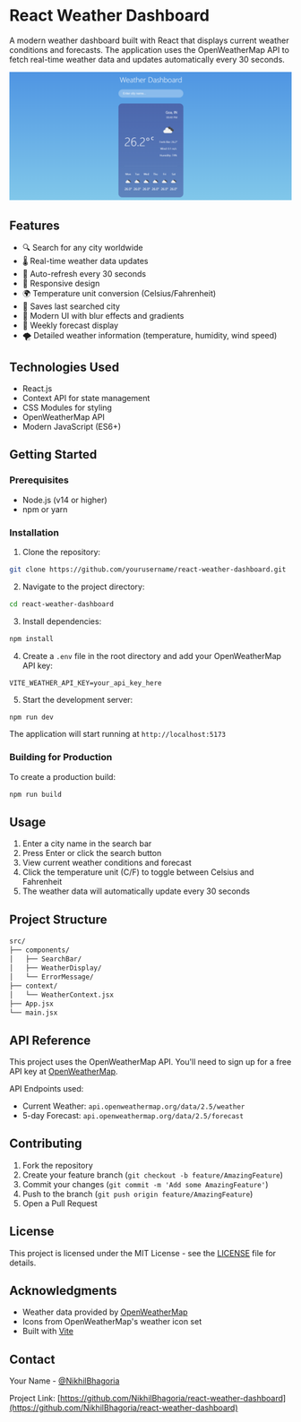 # React Weather Dashboard

A modern weather dashboard built with React that displays current weather conditions and forecasts. The application uses the OpenWeatherMap API to fetch real-time weather data and updates automatically every 30 seconds.

![Weather Dashboard Screenshot](screenshot.png)

## Features

- 🔍 Search for any city worldwide
- 🌡️ Real-time weather data updates
- 🔄 Auto-refresh every 30 seconds
- 📱 Responsive design
- 🌍 Temperature unit conversion (Celsius/Fahrenheit)
- 💾 Saves last searched city
- 🎨 Modern UI with blur effects and gradients
- 📅 Weekly forecast display
- 🌪️ Detailed weather information (temperature, humidity, wind speed)

## Technologies Used

- React.js
- Context API for state management
- CSS Modules for styling
- OpenWeatherMap API
- Modern JavaScript (ES6+)

## Getting Started

### Prerequisites

- Node.js (v14 or higher)
- npm or yarn

### Installation

1. Clone the repository:
```bash
git clone https://github.com/yourusername/react-weather-dashboard.git
```

2. Navigate to the project directory:
```bash
cd react-weather-dashboard
```

3. Install dependencies:
```bash
npm install
```

4. Create a `.env` file in the root directory and add your OpenWeatherMap API key:
```
VITE_WEATHER_API_KEY=your_api_key_here
```

5. Start the development server:
```bash
npm run dev
```

The application will start running at `http://localhost:5173`

### Building for Production

To create a production build:

```bash
npm run build
```

## Usage

1. Enter a city name in the search bar
2. Press Enter or click the search button
3. View current weather conditions and forecast
4. Click the temperature unit (C/F) to toggle between Celsius and Fahrenheit
5. The weather data will automatically update every 30 seconds

## Project Structure

```
src/
├── components/
│   ├── SearchBar/
│   ├── WeatherDisplay/
│   └── ErrorMessage/
├── context/
│   └── WeatherContext.jsx
├── App.jsx
└── main.jsx
```

## API Reference

This project uses the OpenWeatherMap API. You'll need to sign up for a free API key at [OpenWeatherMap](https://openweathermap.org/api).

API Endpoints used:
- Current Weather: `api.openweathermap.org/data/2.5/weather`
- 5-day Forecast: `api.openweathermap.org/data/2.5/forecast`

## Contributing

1. Fork the repository
2. Create your feature branch (`git checkout -b feature/AmazingFeature`)
3. Commit your changes (`git commit -m 'Add some AmazingFeature'`)
4. Push to the branch (`git push origin feature/AmazingFeature`)
5. Open a Pull Request

## License

This project is licensed under the MIT License - see the [LICENSE](LICENSE) file for details.

## Acknowledgments

- Weather data provided by [OpenWeatherMap](https://openweathermap.org/)
- Icons from OpenWeatherMap's weather icon set
- Built with [Vite](https://vitejs.dev/)

## Contact

Your Name - [@NikhilBhagoria](https://x.com/NikhilBhagoria)

Project Link: [https://github.com/NikhilBhagoria/react-weather-dashboard](https://github.com/NikhilBhagoria/react-weather-dashboard)

